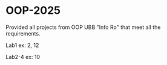 # OOP-2025
Provided all projects from OOP UBB "Info Ro" that meet all the requirements.

Lab1 ex: 2, 12

Lab2-4 ex: 10
